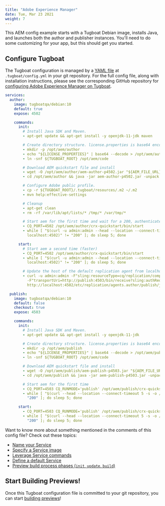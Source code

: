 ```yaml
---
title: "Adobe Experience Manager"
date: Tue, Mar 23 2021
weight: 7
---
```


This AEM config example starts with a Tugboat Debian image, installs Java, and launches both the author and publisher
instances. You'll need to do some customizing for your app, but this should get you started.

## Configure Tugboat

The Tugboat configuration is managed by a [YAML file](/setting-up-tugboat/create-a-tugboat-config-file/) at
`.tugboat/config.yml` in your git repository. For the full config file, along with installation instructions, please see
the corresponding GitHub repository for
[configuring Adobe Experience Manager on Tugboat](https://github.com/TugboatQA/aem).

```yaml
services:
  author:
    image: tugboatqa/debian:10
    default: true
    expose: 4502

    commands:
      init:
        # Install Java SDK and Maven.
        - apt-get update && apt-get install -y openjdk-11-jdk maven

        # Create directory structure. license.properties is base64 encoded as a TB repos variable.
        - mkdir -p /opt/aem/author
        - echo "${LICENSE_PROPERTIES}" | base64 --decode > /opt/aem/author/license.properties
        - ln -snf ${TUGBOAT_ROOT} /opt/aem/code

        # Download AEM quickstart file and install
        - wget -O /opt/aem/author/aem-author-p4502.jar "${AEM_FILE_URL}"
        - cd /opt/aem/author && java -jar aem-author-p4502.jar -unpack

        # Configure Adobe public profile.
        - cp -r ${TUGBOAT_ROOT}/.tugboat/resources/.m2 ~/.m2
        - mvn help:effective-settings

        # Cleanup
        - apt-get clean
        - rm -rf /var/lib/apt/lists/* /tmp/* /var/tmp/*

        # Start aem for the first time and wait for a 200, authenticated response
        - CQ_PORT=4502 /opt/aem/author/crx-quickstart/bin/start
        - while [ "$(curl -u admin:admin --head --location --connect-timeout 5 -s -o /dev/null -w ''%{http_code}''
          localhost:4502)" != "200" ]; do sleep 5; done

      start:
        # Start aem a second time (faster)
        - CQ_PORT=4502 /opt/aem/author/crx-quickstart/bin/start
        - while [ "$(curl -u admin:admin --head --location --connect-timeout 5 -s -o /dev/null -w ''%{http_code}''
          localhost:4502)" != "200" ]; do sleep 5; done

        # Update the host of the default replication agent from localhost to the publish service.
        - curl -u admin:admin -F"sling:resourceType=cq/replication/components/agent"
          -F"transportUri=http://publish:4503/bin/receive?sling:authRequestLogin=1"
          http://localhost:4502/etc/replication/agents.author/publish/jcr:content

  publish:
    image: tugboatqa/debian:10
    default: false
    checkout: true
    expose: 4503

    commands:
      init:
        # Install Java SDK and Maven.
        - apt-get update && apt-get install -y openjdk-11-jdk

        # Create directory structure. license.properties is base64 encoded as a TB repos variable.
        - mkdir -p /opt/aem/publish
        - echo "${LICENSE_PROPERTIES}" | base64 --decode > /opt/aem/publish/license.properties
        - ln -snf ${TUGBOAT_ROOT} /opt/aem/code

        # Download AEM quickstart file and install
        - wget -O /opt/aem/publish/aem-publish-p4503.jar "${AEM_FILE_URL}"
        - cd /opt/aem/publish && java -jar aem-publish-p4503.jar -unpack

        # Start aem for the first time
        - CQ_PORT=4503 CQ_RUNMODE='publish' /opt/aem/publish/crx-quickstart/bin/start
        - while [ "$(curl --head --location --connect-timeout 5 -s -o /dev/null -w ''%{http_code}'' localhost:4503)" !=
          "200" ]; do sleep 5; done

      start:
        - CQ_PORT=4503 CQ_RUNMODE='publish' /opt/aem/publish/crx-quickstart/bin/start
        - while [ "$(curl --head --location --connect-timeout 5 -s -o /dev/null -w ''%{http_code}'' localhost:4503)" !=
          "200" ]; do sleep 5; done
```

Want to know more about something mentioned in the comments of this config file? Check out these topics:

- [Name your Service](/setting-up-services/how-to-set-up-services/name-your-service/)
- [Specify a Service image](/setting-up-services/how-to-set-up-services/specify-a-service-image/)
- [Leverage Service commands](/setting-up-services/how-to-set-up-services/leverage-service-commands/)
- [Define a default Service](/setting-up-services/how-to-set-up-services/define-a-default-service/)
- [Preview build process phases (`init`, `update`, `build`)](/building-a-preview/preview-deep-dive/how-previews-work/#the-build-process-explained)

## Start Building Previews!

Once this Tugboat configuration file is committed to your git repository, you can start
[building previews](/building-a-preview/administer-previews/build-previews/)!
